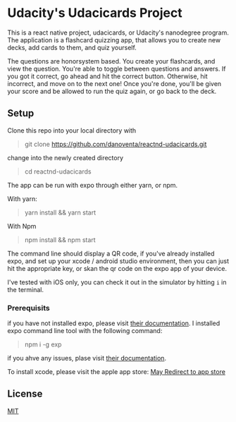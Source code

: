 # Udacity's Udacicards Project
This is a react native project, udacicards, or Udacity's nanodegree program. The application is a flashcard quizzing app, that allows you to create new decks, add cards to them, and quiz yourself. 

The questions are honorsystem based. You create your flashcards, and view the question. You're able to toggle between questions and answers. If you got it correct, go ahead and hit the correct button. Otherwise, hit incorrect, and move on to the next one! Once you're done, you'll be given your score and be allowed to run the quiz again, or go back to the deck. 
## Setup

Clone this repo into your local directory with
> git clone https://github.com/danoventa/reactnd-udacicards.git

change into the newly created directory
> cd reactnd-udacicards


The app can be run with expo through either yarn, or npm. 

With yarn:
> yarn install && yarn start

With Npm
> npm install && npm start

The command line should display a QR code, if you've already installed expo, and set up your xcode / android studio environment, then you can just hit the appropriate key, or skan the qr code on the expo app of your device. 

I've tested with iOS only, you can check it out in the simulator by hitting ```i``` in the terminal. 

### Prerequisits
if you have not installed expo, please visit [their documentation](https://docs.expo.io/versions/latest/introduction/installation). I installed expo command line tool with the following command: 
> npm i -g exp

if you ahve any issues, plase visit [their documentation](https://docs.expo.io/versions/latest/introduction/installation). 

To install xcode, please visit the apple app store: [May Redirect to app store](https://itunes.apple.com/us/app/xcode/id497799835?mt=12)

## License
[MIT](https://opensource.org/licenses/MIT)

